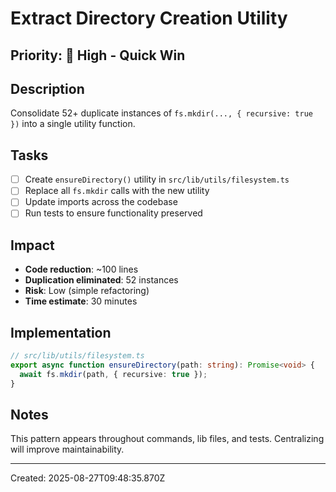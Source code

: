 # Extract Directory Creation Utility

## Priority: 🔴 High - Quick Win

## Description
Consolidate 52+ duplicate instances of `fs.mkdir(..., { recursive: true })` into a single utility function.

## Tasks
- [ ] Create `ensureDirectory()` utility in `src/lib/utils/filesystem.ts`
- [ ] Replace all `fs.mkdir` calls with the new utility
- [ ] Update imports across the codebase
- [ ] Run tests to ensure functionality preserved

## Impact
- **Code reduction**: ~100 lines
- **Duplication eliminated**: 52 instances
- **Risk**: Low (simple refactoring)
- **Time estimate**: 30 minutes

## Implementation
```typescript
// src/lib/utils/filesystem.ts
export async function ensureDirectory(path: string): Promise<void> {
  await fs.mkdir(path, { recursive: true });
}
```

## Notes
This pattern appears throughout commands, lib files, and tests. Centralizing will improve maintainability.

---
Created: 2025-08-27T09:48:35.870Z

